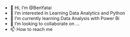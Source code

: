 - 👋 Hi, I’m @BenYatai
- 👀 I’m interested in Learning Data Analytics and Python 
- 🌱 I’m currently learning Data Analysis with Power Bi
- 💞️ I’m looking to collaborate on ...
- 📫 How to reach me 

<!---
BenYatai/BenYatai is a ✨ special ✨ repository because its `README.md` (this file) appears on your GitHub profile.
You can click the Preview link to take a look at your changes.
--->

